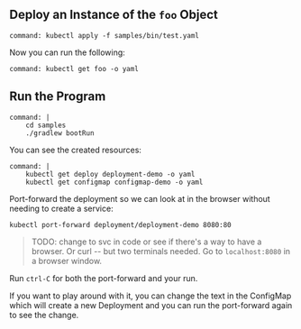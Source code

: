 ## Deploy an Instance of the `foo` Object


```terminal:execute
command: kubectl apply -f samples/bin/test.yaml
```

Now you can run the following:

```terminal:execute
command: kubectl get foo -o yaml
```

## Run the Program

```terminal:execute
command: |
    cd samples
    ./gradlew bootRun
```

You can see the created resources:
```terminal:execute
command: |
    kubectl get deploy deployment-demo -o yaml
    kubectl get configmap configmap-demo -o yaml
```

Port-forward the deployment so we can look at in the browser without needing to create a service:
```terminal:execute
kubectl port-forward deployment/deployment-demo 8080:80
```

> TODO: change to svc in code or see if there's a way to have a browser. Or curl -- but two terminals needed.
Go to `localhost:8080` in a browser window.

Run `ctrl-C` for both the port-forward and your run.

If you want to play around with it, you can change the text in the ConfigMap which will create a new Deployment and you can run the port-forward again to see the change.